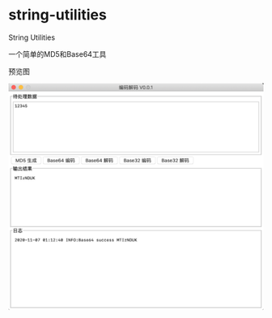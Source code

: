 # string-utilities
String Utilities

一个简单的MD5和Base64工具

预览图

![WX20201107-011422@2x](screenshots/WX20201107-011422@2x.png)
